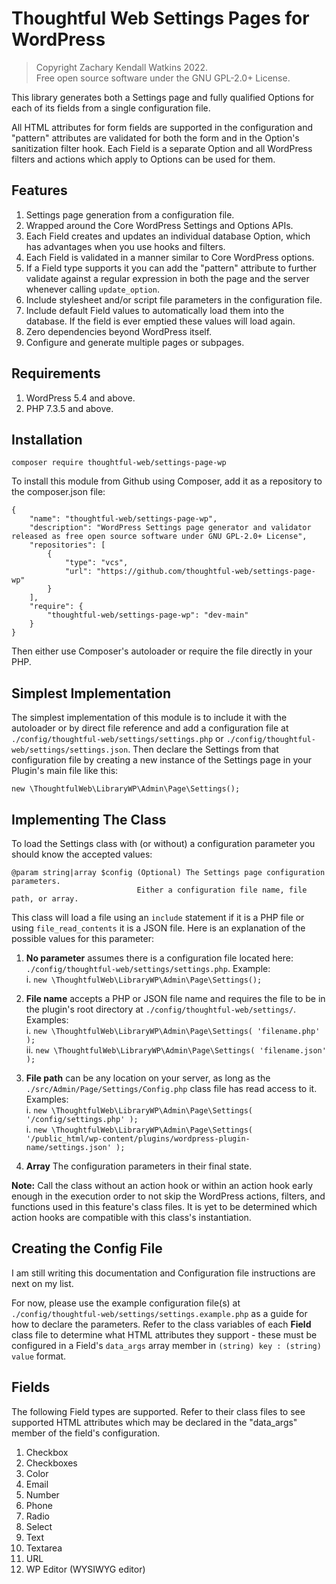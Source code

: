 # Thoughtful Web Settings Pages for WordPress

>Copyright Zachary Kendall Watkins 2022.  
>Free open source software under the GNU GPL-2.0+ License.  

This library generates both a Settings page and fully qualified Options for each of its fields from a single configuration file.

All HTML attributes for form fields are supported in the configuration and "pattern" attributes are validated for both the form and in the Option's sanitization filter hook. Each Field is a separate Option and all WordPress filters and actions which apply to Options can be used for them.

## Features

1. Settings page generation from a configuration file.
2. Wrapped around the Core WordPress Settings and Options APIs.
3. Each Field creates and updates an individual database Option, which has advantages when you use hooks and filters.
4. Each Field is validated in a manner similar to Core WordPress options.
5. If a Field type supports it you can add the "pattern" attribute to further validate against a regular expression in both the page and the server whenever calling `update_option`.
6. Include stylesheet and/or script file parameters in the configuration file.
7. Include default Field values to automatically load them into the database. If the field is ever emptied these values will load again.
8. Zero dependencies beyond WordPress itself.
9. Configure and generate multiple pages or subpages.

## Requirements

1. WordPress 5.4 and above.
2. PHP 7.3.5 and above.

## Installation

`composer require thoughtful-web/settings-page-wp`

To install this module from Github using Composer, add it as a repository to the composer.json file:

```
{
    "name": "thoughtful-web/settings-page-wp",
    "description": "WordPress Settings page generator and validator released as free open source software under GNU GPL-2.0+ License",
	"repositories": [
		{
			"type": "vcs",
			"url": "https://github.com/thoughtful-web/settings-page-wp"
		}
	],
	"require": {
		"thoughtful-web/settings-page-wp": "dev-main"
	}
}
```

Then either use Composer's autoloader or require the file directly in your PHP.

## Simplest Implementation

The simplest implementation of this module is to include it with the autoloader or by direct file reference and add a configuration file at `./config/thoughtful-web/settings/settings.php` or `./config/thoughtful-web/settings/settings.json`. Then declare the Settings from that configuration file by creating a new instance of the Settings page in your Plugin's main file like this:  

```
new \ThoughtfulWeb\LibraryWP\Admin\Page\Settings();
```

## Implementing The Class

To load the Settings class with (or without) a configuration parameter you should know the accepted values:

```
@param string|array $config (Optional) The Settings page configuration parameters.
                            Either a configuration file name, file path, or array.
```

This class will load a file using an `include` statement if it is a PHP file or using `file_read_contents` it is a JSON file. Here is an explanation of the possible values for this parameter:

1. **No parameter** assumes there is a configuration file located here: `./config/thoughtful-web/settings/settings.php`. Example:  
   i. `new \ThoughtfulWeb\LibraryWP\Admin\Page\Settings();`  

2. **File name** accepts a PHP or JSON file name and requires the file to be in the plugin's root directory at `./config/thoughtful-web/settings/`. Examples:  
   i. `new \ThoughtfulWeb\LibraryWP\Admin\Page\Settings( 'filename.php' );`  
   ii. `new \ThoughtfulWeb\LibraryWP\Admin\Page\Settings( 'filename.json' );`  

3. **File path** can be any location on your server, as long as the `./src/Admin/Page/Settings/Config.php` class file has read access to it. Examples:  
   i. `new \ThoughtfulWeb\LibraryWP\Admin\Page\Settings( '/config/settings.php' );`  
   i. `new \ThoughtfulWeb\LibraryWP\Admin\Page\Settings( '/public_html/wp-content/plugins/wordpress-plugin-name/settings.json' );`  

4. **Array** The configuration parameters in their final state.

**Note:** Call the class without an action hook or within an action hook early enough in the execution order to not skip the WordPress actions, filters, and functions used in this feature's class files. It is yet to be determined which action hooks are compatible with this class's instantiation.

## Creating the Config File

I am still writing this documentation and Configuration file instructions are next on my list.

For now, please use the example configuration file(s) at `./config/thoughtful-web/settings/settings.example.php` as a guide for how to declare the parameters. Refer to the class variables of each **Field** class file to determine what HTML attributes they support - these must be configured in a Field's `data_args` array member in `(string) key : (string) value` format.

## Fields

The following Field types are supported. Refer to their class files to see supported HTML attributes which may be declared in the "data_args" member of the field's configuration.

1. Checkbox
2. Checkboxes
3. Color
4. Email
5. Number
6. Phone
7. Radio
8. Select
9. Text
10. Textarea
11. URL
12. WP Editor (WYSIWYG editor)
